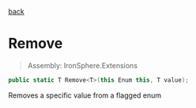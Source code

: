 ﻿

[back](/IronSphere.Extensions/types/EnumExtension)

# Remove

> Assembly: IronSphere.Extensions

```csharp
public static T Remove<T>(this Enum this, T value);
```

Removes a specific value from a flagged enum

 